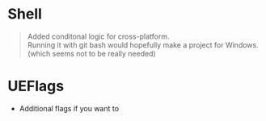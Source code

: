 # Shell
> Added conditonal logic for cross-platform.  
> Running it with git bash would hopefully make a project for Windows. (which seems not to be really needed)

# UEFlags
- Additional flags if you want to
